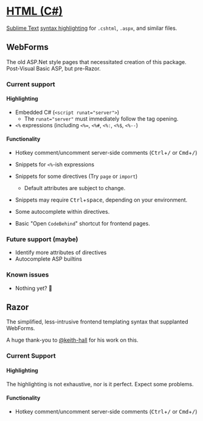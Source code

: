 # [HTML (C#)][pkg]

[Sublime Text][st] [syntax highlighting][ss-docs] for `.cshtml`, `.aspx`, and similar files.

## WebForms

The old ASP.Net style pages that necessitated creation of this package. Post-Visual Basic ASP, but pre-Razor.

### Current support

#### Highlighting

- Embedded C# (`<script runat="server">`)
    + The `runat="server"` must immediately follow the tag opening.
- `<%` expressions (including `<%=`, `<%#`, `<%:`, `<%$`, `<%--`)

#### Functionality

- Hotkey comment/uncomment server-side comments (<kbd>Ctrl</kbd>+<kbd>/</kbd> or <kbd>Cmd</kbd>+<kbd>/</kbd>)

- Snippets for `<%`-ish expressions
- Snippets for some directives (Try `page` or `import`)
    + Default attributes are subject to change.
- Snippets may require <kbd>Ctrl</kbd>+<kbd>space</kbd>, depending on your environment.
- Some autocomplete within directives.
- Basic "Open `CodeBehind`" shortcut for frontend pages.

### Future support (maybe)

- Identify more attributes of directives
- Autocomplete ASP builtins

### Known issues

- Nothing yet? &#x1f91e;


## Razor

The simplified, less-intrusive frontend templating syntax that supplanted WebForms.

A huge thank-you to [@keith-hall][keith] for his work on this.

### Current Support

#### Highlighting

The highlighting is not exhaustive, nor is it perfect. Expect some problems.

#### Functionality

- Hotkey comment/uncomment server-side comments (<kbd>Ctrl</kbd>+<kbd>/</kbd> or <kbd>Cmd</kbd>+<kbd>/</kbd>)


[pkg]: https://packagecontrol.io/packages/HTML%20(C%23)
[st]: https://www.sublimetext.com/
[ss-docs]: https://www.sublimetext.com/docs/syntax.html
[keith]: https://github.com/keith-hall
